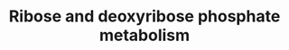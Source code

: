 ---
annotations:
- id: PW:0000005
  parent: classic metabolic pathway
  type: Pathway Ontology
  value: carbohydrate metabolic pathway
authors:
- M.Braymer
- MaintBot
- Egonw
- Lindarieswijk
- Eweitz
description: ''
last-edited: 2021-05-20
organisms:
- Saccharomyces cerevisiae
redirect_from:
- /index.php/Pathway:WP220
- /instance/WP220
revision: null
schema-jsonld:
- '@context': https://schema.org/
  '@id': https://wikipathways.github.io/pathways/WP220.html
  '@type': Dataset
  creator:
    '@type': Organization
    name: WikiPathways
  description: ''
  keywords:
  - ADP
  - ATP
  - CDD1
  - Deoxyuridine
  - RBK1
  - RKI1
  - TKL1
  - TKL2
  - acetaldehyde
  - cytidine
  - deoxyribose-5-phosphate
  - glyceraldehyde-3-phosphate
  - phosphate
  - ribose
  - ribose-1-phosphate
  - ribose-5-phosphate
  - ribulose-5-phosphate
  - sedoheptulose-7-phosphate
  - thymidine
  - thymine
  - uracil
  - uridine
  - xylulose-5-phosphate
  license: CC0
  name: Ribose and deoxyribose phosphate metabolism
seo: CreativeWork
title: Ribose and deoxyribose phosphate metabolism
wpid: WP220
---